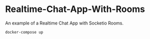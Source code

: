 # Realtime-Chat-App-With-Rooms

An example of a Realtime Chat App with Socketio Rooms.

```console
docker-compose up
```
